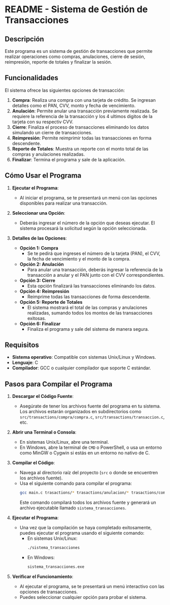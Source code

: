 # README - Sistema de Gestión de Transacciones

## Descripción

Este programa es un sistema de gestión de transacciones que permite realizar operaciones como compras, anulaciones, cierre de sesión, reimpresión, reporte de totales y finalizar la sesión.

## Funcionalidades

El sistema ofrece las siguientes opciones de transacción:

1. **Compra**: Realiza una compra con una tarjeta de crédito. Se ingresan detalles como el PAN, CVV, monto y fecha de vencimiento.
2. **Anulación**: Permite anular una transacción previamente realizada. Se requiere la referencia de la transacción y los 4 ultimos digitos de la tarjeta con su respectiv CVV.
3. **Cierre**: Finaliza el proceso de transacciones eliminando los datos simulando un cierre de transacciones.
4. **Reimpresión**: Permite reimprimir todas las transacciones en forma descendente.
5. **Reporte de Totales**: Muestra un reporte con el monto total de las compras y anulaciones realizadas.
6. **Finalizar**: Termina el programa y sale de la aplicación.

## Cómo Usar el Programa

1. **Ejecutar el Programa**:
    - Al iniciar el programa, se te presentará un menú con las opciones disponibles para realizar una transacción.

2. **Seleccionar una Opción**:
    - Deberás ingresar el número de la opción que deseas ejecutar. El sistema procesará la solicitud según la opción seleccionada.

3. **Detalles de las Opciones**:
    - **Opción 1: Compra**
        - Se te pedirá que ingreses el número de la tarjeta (PAN), el CVV, la fecha de vencimiento y el monto de la compra.
    - **Opción 2: Anulación**
        - Para anular una transacción, deberás ingresar la referencia de la transacción a anular y el PAN junto con el CVV correspondientes.
    - **Opción 3: Cierre**
        - Esta opción finalizará las transacciones eliminando los datos.
    - **Opción 4: Reimpresión**
        - Reimprime todas las transacciones de forma descendente.
    - **Opción 5: Reporte de Totales**
        - El sistema mostrará el total de las compras y anulaciones realizadas, sumando todos los montos de las transacciones exitosas.
    - **Opción 6: Finalizar**
        - Finaliza el programa y sale del sistema de manera segura.

## Requisitos

- **Sistema operativo**: Compatible con sistemas Unix/Linux y Windows.
- **Lenguaje**: C
- **Compilador**: GCC o cualquier compilador que soporte C estándar.

## Pasos para Compilar el Programa

1. **Descargar el Código Fuente**:
    - Asegúrate de tener los archivos fuente del programa en tu sistema. Los archivos estarán organizados en subdirectorios como `src/transactions/compra/compra.c`, `src/transactions/transaccion.c`, etc.

2. **Abrir una Terminal o Consola**:
    - En sistemas Unix/Linux, abre una terminal.
    - En Windows, abre la terminal de `CMD` o PowerShell, o usa un entorno como MinGW o Cygwin si estás en un entorno no nativo de C.

3. **Compilar el Código**:
    - Navega al directorio raíz del proyecto (`src` o donde se encuentren los archivos fuente).
    - Usa el siguiente comando para compilar el programa:
      ```bash
      gcc main.c trasactions/* trasactions/anulacion/* trasactions/compra/* trasactions/cierre/* trasactions/reporte_totales/* utils/* persistence/* -o transferencias.exe
      ```
      Este comando compilará todos los archivos fuente y generará un archivo ejecutable llamado `sistema_transacciones`.

4. **Ejecutar el Programa**:
    - Una vez que la compilación se haya completado exitosamente, puedes ejecutar el programa usando el siguiente comando:
        - En sistemas Unix/Linux:
          ```bash
          ./sistema_transacciones
          ```
        - En Windows:
          ```bash
          sistema_transacciones.exe
          ```

5. **Verificar el Funcionamiento**:
    - Al ejecutar el programa, se te presentará un menú interactivo con las opciones de transacciones.
    - Puedes seleccionar cualquier opción para probar el sistema.